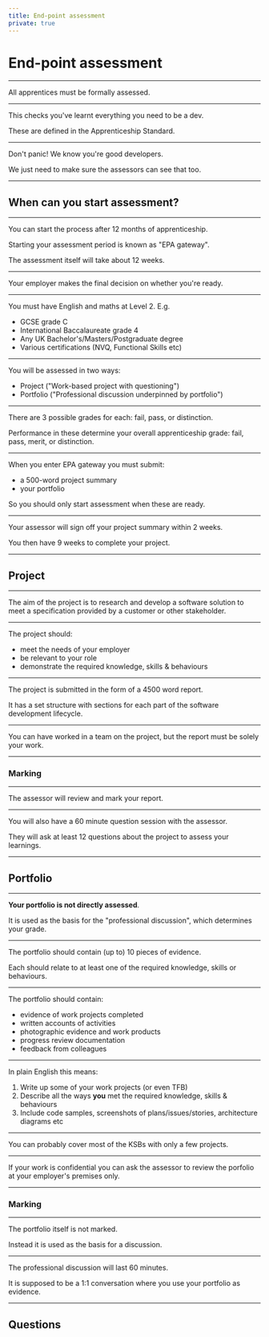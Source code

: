 ```yaml
---
title: End-point assessment
private: true
---
```


# End-point assessment

---

All apprentices must be formally assessed.

---

This checks you've learnt everything you need to be a dev.

These are defined in the Apprenticeship Standard.

---

Don't panic! We know you're good developers.

We just need to make sure the assessors can see that too.

---

## When can you start assessment?

---

You can start the process after 12 months of apprenticeship.

Starting your assessment period is known as "EPA gateway".

The assessment itself will take about 12 weeks.

---

Your employer makes the final decision on whether you're ready.

---

You must have English and maths at Level 2. E.g.

- GCSE grade C
- International Baccalaureate grade 4
- Any UK Bachelor's/Masters/Postgraduate degree
- Various certifications (NVQ, Functional Skills etc)

---

You will be assessed in two ways:

- Project ("Work-based project with questioning")
- Portfolio ("Professional discussion underpinned by portfolio")

---

There are 3 possible grades for each: fail, pass, or distinction.

Performance in these determine your overall apprenticeship grade: fail, pass, merit, or distinction.

---

When you enter EPA gateway you must submit:

- a 500-word project summary
- your portfolio

So you should only start assessment when these are ready.

---

Your assessor will sign off your project summary within 2 weeks.

You then have 9 weeks to complete your project.

---

## Project

---

The aim of the project is to research and develop a software solution to meet a specification provided by a customer or other stakeholder.

---

The project should:

- meet the needs of your employer
- be relevant to your role
- demonstrate the required knowledge, skills & behaviours

---

The project is submitted in the form of a 4500 word report.

It has a set structure with sections for each part of the software development lifecycle.

---

You can have worked in a team on the project, but the report must be solely your work.

---

### Marking

---

The assessor will review and mark your report.

---

You will also have a 60 minute question session with the assessor.

They will ask at least 12 questions about the project to assess your learnings.

---

## Portfolio

---

**Your portfolio is not directly assessed**.

It is used as the basis for the "professional discussion", which determines your grade.

---

The portfolio should contain (up to) 10 pieces of evidence.

Each should relate to at least one of the required knowledge, skills or behaviours.

---

The portfolio should contain:

- evidence of work projects completed
- written accounts of activities
- photographic evidence and work products
- progress review documentation
- feedback from colleagues

---

In plain English this means:

1. Write up some of your work projects (or even TFB)
1. Describe all the ways **you** met the required knowledge, skills & behaviours
1. Include code samples, screenshots of plans/issues/stories, architecture diagrams etc

---

You can probably cover most of the KSBs with only a few projects.

---

If your work is confidential you can ask the assessor to review the porfolio at your employer's premises only.

---

### Marking

---

The portfolio itself is not marked.

Instead it is used as the basis for a discussion.

---

The professional discussion will last 60 minutes.

It is supposed to be a 1:1 conversation where you use your portfolio as evidence.

---

## Questions
